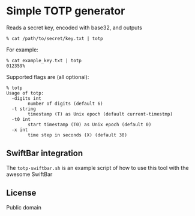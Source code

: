 # Simple TOTP generator

Reads a secret key, encoded with base32, and outputs

```
% cat /path/to/secret/key.txt | totp
```

For example:

```
% cat example_key.txt | totp
012359%
```

Supported flags are (all optional):

```
% totp
Usage of totp:
  -digits int
    	number of digits (default 6)
  -t string
    	timestamp (T) as Unix epoch (default current-timestmp)
  -t0 int
    	start timestamp (T0) as Unix epoch (default 0)
  -x int
    	time step in seconds (X) (default 30)
```


## SwiftBar integration

The `totp-swiftbar.sh` is an example script of how to use this tool with the awesome SwiftBar


## License

Public domain
